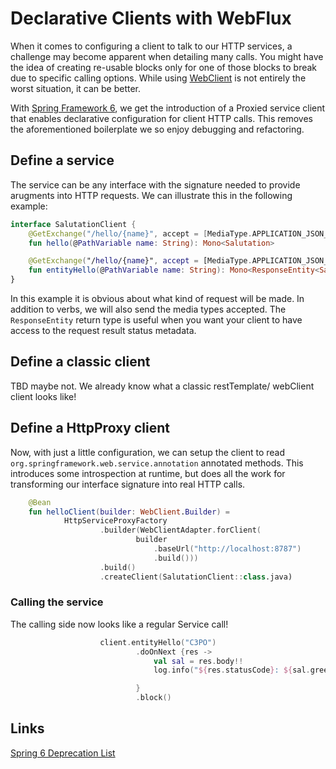 # Declarative Clients with WebFlux

When it comes to configuring a client to talk to our HTTP services, a challenge may
become apparent when detailing many calls. You might have the idea of creating re-usable
blocks only for one of those blocks to break due to specific calling options. While
using [WebClient]() is not entirely the worst situation, it can be better. 

With [Spring Framework 6](), we get the introduction of a Proxied service client 
that enables declarative configuration for client HTTP calls. This removes the aforementioned
boilerplate we so enjoy debugging and refactoring.

## Define a service

The service can be any interface with the signature needed to provide arugments into
HTTP requests. We can illustrate this in the following example:

```kotlin
interface SalutationClient {
    @GetExchange("/hello/{name}", accept = [MediaType.APPLICATION_JSON_VALUE])
    fun hello(@PathVariable name: String): Mono<Salutation>

    @GetExchange("/hello/{name}", accept = [MediaType.APPLICATION_JSON_VALUE])
    fun entityHello(@PathVariable name: String): Mono<ResponseEntity<Salutation>>
}
```

In this example it is obvious about what kind of request will be made. In addition to 
verbs, we will also send the media types accepted. The `ResponseEntity` return type
is useful when you want your client to have access to the request result status metadata.


## Define a classic client

 TBD maybe not. We already know what a classic restTemplate/ webClient client looks like!

## Define a HttpProxy client

Now, with just a little configuration, we can setup the client to read `org.springframework.web.service.annotation`
annotated methods. This introduces some introspection at runtime, but does all the work for transforming our interface
signature into real HTTP calls.

```kotlin
    @Bean
    fun helloClient(builder: WebClient.Builder) =
            HttpServiceProxyFactory
                    .builder(WebClientAdapter.forClient(
                            builder
                                .baseUrl("http://localhost:8787")
                                .build()))
                    .build()
                    .createClient(SalutationClient::class.java)
```

### Calling the service

The calling side now looks like a regular Service call!

```kotlin
                    client.entityHello("C3PO")
                            .doOnNext {res ->
                                val sal = res.body!!
                                log.info("${res.statusCode}: ${sal.greeting}")

                            }
                            .block()
```

### 

## Links

[Spring 6 Deprecation List](https://docs.spring.io/spring-framework/docs/current-SNAPSHOT/javadoc-api/deprecated-list.html)